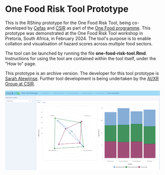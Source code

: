 # One Food Risk Tool Prototype

This is the RShiny prototype for the One Food Risk Tool, being co-developed by [Cefas](https://www.cefas.co.uk/) and [CSIR](https://www.csir.co.za/) as part of the [One Food programme](https://onefoodcommunity.org/).
This prototype was demonstrated at the One Food Risk Tool workshop in Pretoria, South Africa, in February 2024.
The tool's purpose is to enable collation and visualisation of hazard scores across multiple food sectors.

The tool can be launched by running the file **one-food-risk-tool.Rmd**.
Instructions for using the tool are contained within the tool itself, under the "How to" page.

This prototype is an archive version.
The developer for this tool prototype is [Sarah Alewijnse](sarah.alewijnse@cefas.gov.uk).
Further tool development is being undertaken by the [AI/XR Group at CSIR](https://www.csir.co.za/artificial-intelligence-and-extended-reality).

![Tool visualisation demonstration](https://github.com/CefasRepRes/one-food-risk-tool/blob/main/images/prototype-demo.png)
